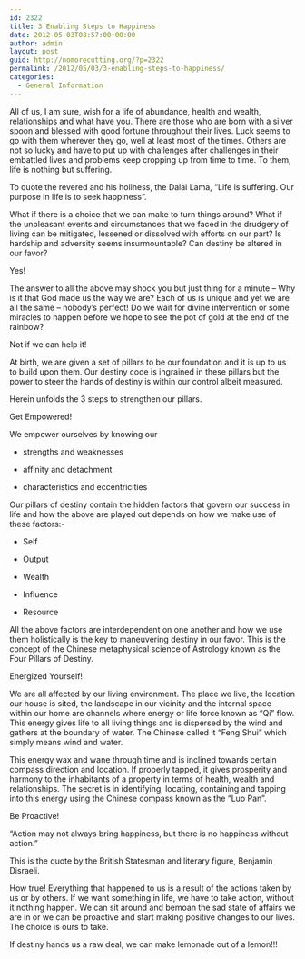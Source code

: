 ```yaml
---
id: 2322
title: 3 Enabling Steps to Happiness
date: 2012-05-03T08:57:00+00:00
author: admin
layout: post
guid: http://nomorecutting.org/?p=2322
permalink: /2012/05/03/3-enabling-steps-to-happiness/
categories:
  - General Information
---
```

All of us, I am sure, wish for a life of abundance, health and wealth, relationships and what have you. There are those who are born with a silver spoon and blessed with good fortune throughout their lives. Luck seems to go with them wherever they go, well at least most of the times. Others are not so lucky and have to put up with challenges after challenges in their embattled lives and problems keep cropping up from time to time. To them, life is nothing but suffering.

To quote the revered and his holiness, the Dalai Lama, “Life is suffering. Our purpose in life is to seek happiness”.

What if there is a choice that we can make to turn things around? What if the unpleasant events and circumstances that we faced in the drudgery of living can be mitigated, lessened or dissolved with efforts on our part? Is hardship and adversity seems insurmountable? Can destiny be altered in our favor?

Yes!

The answer to all the above may shock you but just thing for a minute – Why is it that God made us the way we are? Each of us is unique and yet we are all the same – nobody’s perfect! Do we wait for divine intervention or some miracles to happen before we hope to see the pot of gold at the end of the rainbow?

Not if we can help it!

At birth, we are given a set of pillars to be our foundation and it is up to us to build upon them. Our destiny code is ingrained in these pillars but the power to steer the hands of destiny is within our control albeit measured.

Herein unfolds the 3 steps to strengthen our pillars.

Get Empowered!

We empower ourselves by knowing our

- strengths and weaknesses
  
- affinity and detachment
  
- characteristics and eccentricities

Our pillars of destiny contain the hidden factors that govern our success in life and how the above are played out depends on how we make use of these factors:-

- Self
  
- Output
  
- Wealth
  
- Influence
  
- Resource

All the above factors are interdependent on one another and how we use them holistically is the key to maneuvering destiny in our favor. This is the concept of the Chinese metaphysical science of Astrology known as the Four Pillars of Destiny.

Energized Yourself!

We are all affected by our living environment. The place we live, the location our house is sited, the landscape in our vicinity and the internal space within our home are channels where energy or life force known as “Qi” flow. This energy gives life to all living things and is dispersed by the wind and gathers at the boundary of water. The Chinese called it “Feng Shui” which simply means wind and water.

This energy wax and wane through time and is inclined towards certain compass direction and location. If properly tapped, it gives prosperity and harmony to the inhabitants of a property in terms of health, wealth and relationships. The secret is in identifying, locating, containing and tapping into this energy using the Chinese compass known as the “Luo Pan”.

Be Proactive!

&#8220;Action may not always bring happiness, but there is no happiness without action.&#8221;

This is the quote by the British Statesman and literary figure, Benjamin Disraeli.
  
How true! Everything that happened to us is a result of the actions taken by us or by others. If we want something in life, we have to take action, without it nothing happen. We can sit around and bemoan the sad state of affairs we are in or we can be proactive and start making positive changes to our lives. The choice is ours to take.

If destiny hands us a raw deal, we can make lemonade out of a lemon!!!